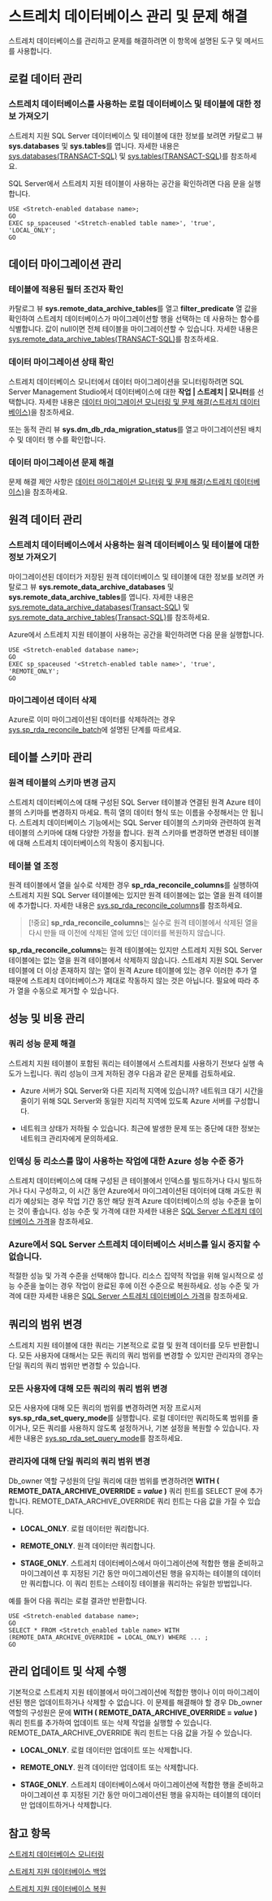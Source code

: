 <properties
	pageTitle="스트레치 데이터베이스 관리 및 문제 해결 | Microsoft Azure"
	description="스트레치 데이터베이스를 관리하고 문제를 해결하는 방법을 알아봅니다."
	services="sql-server-stretch-database"
	documentationCenter=""
	authors="douglaslMS"
	manager=""
	editor=""/>

<tags
	ms.service="sql-server-stretch-database"
	ms.workload="data-management"
	ms.tgt_pltfrm="na"
	ms.devlang="na"
	ms.topic="article"
	ms.date="06/14/2016"
	ms.author="douglasl"/>

# 스트레치 데이터베이스 관리 및 문제 해결

스트레치 데이터베이스를 관리하고 문제를 해결하려면 이 항목에 설명된 도구 및 메서드를 사용합니다.

## 로컬 데이터 관리

### <a name="LocalInfo"></a>스트레치 데이터베이스를 사용하는 로컬 데이터베이스 및 테이블에 대한 정보 가져오기
스트레치 지원 SQL Server 데이터베이스 및 테이블에 대한 정보를 보려면 카탈로그 뷰 **sys.databases** 및 **sys.tables**를 엽니다. 자세한 내용은 [sys.databases(TRANSACT-SQL)](https://msdn.microsoft.com/library/ms178534.aspx) 및 [sys.tables(TRANSACT-SQL)](https://msdn.microsoft.com/library/ms187406.aspx)를 참조하세요.

SQL Server에서 스트레치 지원 테이블이 사용하는 공간을 확인하려면 다음 문을 실행합니다.

 ```tsql
USE <Stretch-enabled database name>;
GO
EXEC sp_spaceused '<Stretch-enabled table name>', 'true', 'LOCAL_ONLY';
GO
 ```
## 데이터 마이그레이션 관리

### 테이블에 적용된 필터 조건자 확인
카탈로그 뷰 **sys.remote\_data\_archive\_tables**를 열고 **filter\_predicate** 열 값을 확인하여 스트레치 데이터베이스가 마이그레이션할 행을 선택하는 데 사용하는 함수를 식별합니다. 값이 null이면 전체 테이블을 마이그레이션할 수 있습니다. 자세한 내용은 [sys.remote\_data\_archive\_tables(TRANSACT-SQL)](https://msdn.microsoft.com/library/dn935003.aspx)를 참조하세요.

### <a name="Migration"></a>데이터 마이그레이션 상태 확인
스트레치 데이터베이스 모니터에서 데이터 마이그레이션을 모니터링하려면 SQL Server Management Studio에서 데이터베이스에 대한 **작업 | 스트레치 | 모니터**를 선택합니다. 자세한 내용은 [데이터 마이그레이션 모니터링 및 문제 해결(스트레치 데이터베이스)](sql-server-stretch-database-monitor.md)을 참조하세요.

또는 동적 관리 뷰 **sys.dm\_db\_rda\_migration\_status**를 열고 마이그레이션된 배치 수 및 데이터 행 수를 확인합니다.

### <a name="Firewall"></a>데이터 마이그레이션 문제 해결
문제 해결 제안 사항은 [데이터 마이그레이션 모니터링 및 문제 해결(스트레치 데이터베이스)](sql-server-stretch-database-monitor.md)을 참조하세요.

## 원격 데이터 관리

### <a name="RemoteInfo"></a>스트레치 데이터베이스에서 사용하는 원격 데이터베이스 및 테이블에 대한 정보 가져오기
마이그레이션된 데이터가 저장된 원격 데이터베이스 및 테이블에 대한 정보를 보려면 카탈로그 뷰 **sys.remote\_data\_archive\_databases** 및 **sys.remote\_data\_archive\_tables**를 엽니다. 자세한 내용은 [sys.remote\_data\_archive\_databases(Transact-SQL)](https://msdn.microsoft.com/library/dn934995.aspx) 및 [sys.remote\_data\_archive\_tables(Transact-SQL)](https://msdn.microsoft.com/library/dn935003.aspx)를 참조하세요.

Azure에서 스트레치 지원 테이블이 사용하는 공간을 확인하려면 다음 문을 실행합니다.

 ```tsql
USE <Stretch-enabled database name>;
GO
EXEC sp_spaceused '<Stretch-enabled table name>', 'true', 'REMOTE_ONLY';
GO
 ```

### 마이그레이션 데이터 삭제  
Azure로 이미 마이그레이션된 데이터를 삭제하려는 경우 [sys.sp\_rda\_reconcile\_batch](https://msdn.microsoft.com/library/mt707768.aspx)에 설명된 단계를 따르세요.

## 테이블 스키마 관리

### 원격 테이블의 스키마 변경 금지
스트레치 데이터베이스에 대해 구성된 SQL Server 테이블과 연결된 원격 Azure 테이블의 스키마를 변경하지 마세요. 특히 열의 데이터 형식 또는 이름을 수정해서는 안 됩니다. 스트레치 데이터베이스 기능에서는 SQL Server 테이블의 스키마와 관련하여 원격 테이블의 스키마에 대해 다양한 가정을 합니다. 원격 스키마를 변경하면 변경된 테이블에 대해 스트레치 데이터베이스의 작동이 중지됩니다.

### 테이블 열 조정  
원격 테이블에서 열을 실수로 삭제한 경우 **sp\_rda\_reconcile\_columns**를 실행하여 스트레치 지원 SQL Server 테이블에는 있지만 원격 테이블에는 없는 열을 원격 테이블에 추가합니다. 자세한 내용은 [sys.sp\_rda\_reconcile\_columns](https://msdn.microsoft.com/library/mt707765.aspx)를 참조하세요.

  > [!중요] **sp\_rda\_reconcile\_columns**는 실수로 원격 테이블에서 삭제된 열을 다시 만들 때 이전에 삭제된 열에 있던 데이터를 복원하지 않습니다.

**sp\_rda\_reconcile\_columns**는 원격 테이블에는 있지만 스트레치 지원 SQL Server 테이블에는 없는 열을 원격 테이블에서 삭제하지 않습니다. 스트레치 지원 SQL Server 테이블에 더 이상 존재하지 않는 열이 원격 Azure 테이블에 있는 경우 이러한 추가 열 때문에 스트레치 데이터베이스가 제대로 작동하지 않는 것은 아닙니다. 필요에 따라 추가 열을 수동으로 제거할 수 있습니다.

## 성능 및 비용 관리  

### 쿼리 성능 문제 해결
스트레치 지원 테이블이 포함된 쿼리는 테이블에서 스트레치를 사용하기 전보다 실행 속도가 느립니다. 쿼리 성능이 크게 저하된 경우 다음과 같은 문제를 검토하세요.

-   Azure 서버가 SQL Server와 다른 지리적 지역에 있습니까? 네트워크 대기 시간을 줄이기 위해 SQL Server와 동일한 지리적 지역에 있도록 Azure 서버를 구성합니다.

-   네트워크 상태가 저하될 수 있습니다. 최근에 발생한 문제 또는 중단에 대한 정보는 네트워크 관리자에게 문의하세요.

### 인덱싱 등 리소스를 많이 사용하는 작업에 대한 Azure 성능 수준 증가
스트레치 데이터베이스에 대해 구성된 큰 테이블에서 인덱스를 빌드하거나 다시 빌드하거나 다시 구성하고, 이 시간 동안 Azure에서 마이그레이션된 데이터에 대해 과도한 쿼리가 예상되는 경우 작업 기간 동안 해당 원격 Azure 데이터베이스의 성능 수준을 높이는 것이 좋습니다. 성능 수준 및 가격에 대한 자세한 내용은 [SQL Server 스트레치 데이터베이스 가격](https://azure.microsoft.com/pricing/details/sql-server-stretch-database/)을 참조하세요.

### Azure에서 SQL Server 스트레치 데이터베이스 서비스를 일시 중지할 수 없습니다.  
 적절한 성능 및 가격 수준을 선택해야 합니다. 리소스 집약적 작업을 위해 일시적으로 성능 수준을 높이는 경우 작업이 완료된 후에 이전 수준으로 복원하세요. 성능 수준 및 가격에 대한 자세한 내용은 [SQL Server 스트레치 데이터베이스 가격](https://azure.microsoft.com/pricing/details/sql-server-stretch-database/)을 참조하세요.

## 쿼리의 범위 변경  
 스트레치 지원 테이블에 대한 쿼리는 기본적으로 로컬 및 원격 데이터를 모두 반환합니다. 모든 사용자에 대해서는 모든 쿼리의 쿼리 범위를 변경할 수 있지만 관리자의 경우는 단일 쿼리의 쿼리 범위만 변경할 수 있습니다.

### 모든 사용자에 대해 모든 쿼리의 쿼리 범위 변경  
 모든 사용자에 대해 모든 쿼리의 범위를 변경하려면 저장 프로시저 **sys.sp\_rda\_set\_query\_mode**를 실행합니다. 로컬 데이터만 쿼리하도록 범위를 줄이거나, 모든 쿼리를 사용하지 않도록 설정하거나, 기본 설정을 복원할 수 있습니다. 자세한 내용은 [sys.sp\_rda\_set\_query\_mode](https://msdn.microsoft.com/library/mt703715.aspx)를 참조하세요.

### <a name="queryHints"></a>관리자에 대해 단일 쿼리의 쿼리 범위 변경  
 Db\_owner 역할 구성원의 단일 쿼리에 대한 범위를 변경하려면 **WITH ( REMOTE\_DATA\_ARCHIVE\_OVERRIDE = *value* )** 쿼리 힌트를 SELECT 문에 추가합니다. REMOTE\_DATA\_ARCHIVE\_OVERRIDE 쿼리 힌트는 다음 값을 가질 수 있습니다.
 -   **LOCAL\_ONLY**. 로컬 데이터만 쿼리합니다.  

 -   **REMOTE\_ONLY**. 원격 데이터만 쿼리합니다.

 -   **STAGE\_ONLY**. 스트레치 데이터베이스에서 마이그레이션에 적합한 행을 준비하고 마이그레이션 후 지정된 기간 동안 마이그레이션된 행을 유지하는 테이블의 데이터만 쿼리합니다. 이 쿼리 힌트는 스테이징 테이블을 쿼리하는 유일한 방법입니다.

예를 들어 다음 쿼리는 로컬 결과만 반환합니다.

 ```tsql  
 USE <Stretch-enabled database name>;
 GO
 SELECT * FROM <Stretch_enabled table name> WITH (REMOTE_DATA_ARCHIVE_OVERRIDE = LOCAL_ONLY) WHERE ... ;
 GO
```  

## <a name="adminHints"></a>관리 업데이트 및 삭제 수행  
 기본적으로 스트레치 지원 테이블에서 마이그레이션에 적합한 행이나 이미 마이그레이션된 행은 업데이트하거나 삭제할 수 없습니다. 이 문제를 해결해야 할 경우 Db\_owner 역할의 구성원은 문에 **WITH ( REMOTE\_DATA\_ARCHIVE\_OVERRIDE = *value* )** 쿼리 힌트를 추가하여 업데이트 또는 삭제 작업을 실행할 수 있습니다. REMOTE\_DATA\_ARCHIVE\_OVERRIDE 쿼리 힌트는 다음 값을 가질 수 있습니다.
 -   **LOCAL\_ONLY**. 로컬 데이터만 업데이트 또는 삭제합니다.  

 -   **REMOTE\_ONLY**. 원격 데이터만 업데이트 또는 삭제합니다.

 -   **STAGE\_ONLY**. 스트레치 데이터베이스에서 마이그레이션에 적합한 행을 준비하고 마이그레이션 후 지정된 기간 동안 마이그레이션된 행을 유지하는 테이블의 데이터만 업데이트하거나 삭제합니다.

## 참고 항목

[스트레치 데이터베이스 모니터링](sql-server-stretch-database-monitor.md)

[스트레치 지원 데이터베이스 백업](sql-server-stretch-database-backup.md)

[스트레치 지원 데이터베이스 복원](sql-server-stretch-database-restore.md)

<!---HONumber=AcomDC_0622_2016-->